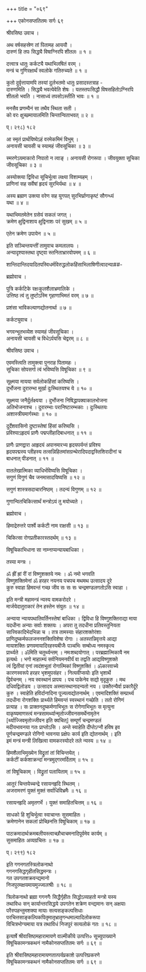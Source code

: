 +++
title = "०६९"

+++
एकोनसप्ततितमः सर्गः ६९   
  
श्रीवसिष्ठ उवाच ।  
  
अथ वर्षसहस्रेण तां पितामह आययौ ।  
दारुणं हि तपः सिद्ध्यै विषाग्निरपि शीतलः ॥ १ ॥  
  
दत्त्वात्र धातुः कर्कट्यै यथाभिलषितं वरम् ।  
मन्त्रं च गुणिरक्षार्थं स्वलोके गतिरुच्यते ॥ १ ॥  
  
कुतो दुर्वृत्तायामपि तस्यां दुर्लभतमो धातुः प्रसादस्तत्राह -   
दारुणमिति । सिद्ध्यै भवत्येवेति शेषः । यतस्तपःसिद्धौ विषसहितोऽग्निरपि   
शीतलो भवति । नासाध्यं तपसोऽस्तीति भावः ॥ १ ॥  
  
मनसैव प्रणम्यैनं सा तथैव स्थिता सती ।  
को वरः क्षुच्छमायालमिति चिन्तान्विताभवत् ॥ २ ॥  
  
प्। २९८) १८२  
  
आ स्मृतं प्रार्थयिष्येऽहं वरमेकमिमं विभुम् ।  
अनायसी चायसी च स्यामहं जीवसूचिका ॥ ३ ॥  
  
स्मरणेऽयमाकारो निपातो न त्वाङ् । अनायसी रोगरूपा । जीवयुक्ता सूचिका   
जीवसूचिका ॥ ३ ॥  
  
अस्योक्त्या द्विविधा सूचिर्भूत्वा लक्ष्या विशाम्यहम् ।  
प्राणिनां सह सर्वेषां हृदयं सुरभिर्यथा ॥ ४ ॥  
  
अस्य ब्रह्मण उक्त्या वरेण सह युगपत् सुरभिर्घ्राणाकृष्टं सौगन्ध्यं   
यथा ॥ ४ ॥  
  
यथाभिमतमेतेन ग्रसेयं सकलं जगत् ।  
क्रमेण क्षुद्विनाशाय क्षुद्विनाशः परं सुखम् ॥ ५ ॥  
  
एतेन क्रमेण उपायेन ॥ ५ ॥  
  
इति सञ्चिन्तयन्तीं तामुवाच कमलालयः ।  
अन्यादृश्यास्तथा दृष्ट्वा स्तनिताभ्रारवोपमम् ॥ ६ ॥  
  
शान्तिदान्तिदयादितपस्विधर्मविरुद्धलोकहिंसाभिलाषिणीत्वादन्या##-  
  
ब्रह्मोवाच ।  
  
पुत्रि कर्कटिके रक्षःकुलशैलाभ्रमालिके ।  
उत्तिष्ठ त्वं तु तुष्टोऽस्मि गृहाणाभिमतं वरम् ॥ ७ ॥  
  
प्रशंसा भाविकल्याणद्योतनार्था ॥ ७ ॥  
  
कर्कट्युवाच ।  
  
भगवन्भूतभव्येश स्यामहं जीवसूचिका ।  
अनायसी चायसी च विधेऽर्पयसि चेद्वरम् ॥ ८ ॥  
  
श्रीवसिष्ठ उवाच ।  
  
एवमस्त्विति तामुक्त्वा पुनराह पितामहः ।  
सूचिका सोपसर्गा त्वं भविष्यसि विषूचिका ॥ ९ ॥  
  
सूक्ष्मया मायया सर्वलोकहिंसां करिष्यसि ।  
दुर्भोजना दुरारम्भा मूर्खा दुःस्थितयश्च ये ॥ १० ॥  
  
सूक्ष्मया जनैर्दुर्लक्ष्यया । दुर्भोजना निषिद्धापक्वाकालभोजना   
अतिभोजनाश्च । दुरारम्भाः परानिष्टारम्भकाः । दुःस्थितयः   
अशास्त्रीयमार्गस्थाः ॥ १० ॥  
  
दुर्देशवासिनो दुष्टास्तेषां हिंसां करिष्यसि ।  
प्रविश्याऽहृदयं प्राणैः पद्मप्लीहादिबाधनात् ॥ ११ ॥  
  
प्राणैः प्राणद्वारा आहृदयं अपानमारभ्य हृदयपर्यन्तं प्रविश्य   
हृदयपद्मस्य प्लीहस्य तत्सन्निहितमांसग्रन्थेरादिपदाद्वस्तिशिरादीनां च   
बाधनात् पीडनात् ॥ ११ ॥  
  
वातलेखात्मिका व्याधिर्भविष्यसि विषूचिका ।  
सगुणं विगुणं चैव जनमासादयिष्यसि ॥ १२ ॥  
  
सगुणं शास्त्रसदाचारनिष्ठम् । तदन्यं विगुणम् ॥ १२ ॥  
  
गुणान्वितचिकित्सार्थं मन्त्रोऽयं तु मयोच्यते ।  
  
ब्रह्मोवाच ।  
  
हिमाद्रेरुत्तरे पार्श्वे कर्कटी नाम राक्षसी ॥ १३ ॥  
  
चिकित्सा रोगप्रतीकारस्तदर्थम् ॥ १३ ॥  
  
विषूचिकाभिधाना सा नाम्नाप्यन्यायबाधिका ।  
  
तस्या मन्त्रः ।  
  
ॐ ह्रीं ह्रां रीं रां विष्णुशक्तये नमः । ॐ नमो भगवति   
विष्णुशक्तिमेनां ॐ हरहर नयनय पचपच मथमथ उत्सादय दूरे   
कुरु स्वाहा हिमवन्तं गच्छ जीव सः सः सः चन्द्रमण्डलगतोऽसि स्वाहा ।  
  
इति मन्त्री महामन्त्रं न्यस्य वामकरोदरे ।  
मार्जयेदातुराकारं तेन हस्तेन संयुतः ॥ १४ ॥  
  
अन्याया न्यायपथातिवर्तिनस्तेषां बाधिका । द्विविधा हि विष्णुशक्तिराद्या माया   
यदधीना अन्याः सर्वाः शक्तयः । अपरा तु तदधीना प्रतिवस्तुनियता   
सात्त्विकादिभेदभिन्ना च । तत्र तामस्याः संहारशक्तेरंशाः   
प्राणिदुष्कर्मफलजननशक्तिविशेषा रोगाः । अतस्तन्निवृत्तये आद्या   
मायाशक्तिः प्रणवमायादिरहस्यबीजैः पञ्चभिः सम्बोध्य नमस्कृत्य   
प्रार्थ्यते । ॐमिति चतुर्थ्यन्तम् । नमःशब्दयोगात् । परब्रह्मात्मिकायै नम   
इत्यर्थः । भगो माहात्म्यं सर्वनियमनवीर्यं वा तद्वति आद्यविष्णुशक्ते   
त्वं द्वितीयां एनां त्वदंशभूतां रोगात्मिकां विष्णुशक्तिं । ॐकारवाच्ये   
कारणस्वरूपे हरहर भृशमुपसंहर । नित्यवीप्सयोः इति भृशार्थे   
द्विर्वचनम् । नय स्वस्थानं प्रापय । पच पाकेनेव सद्यो मृदूकुरु । मथ   
दधिवद्विलोडय । उत्सादय अस्मात्स्थानादन्यतो नय । उक्तैरन्यैर्वा प्रकारैर्दूरे   
कुरु । स्वाहेति हविर्दानादिना पूज्यत्वद्योतनार्थम् । एवमादिशक्तिं सम्प्रार्थ्य   
तदधीना रोगशक्तिः प्रार्थ्यते हिमवन्तं स्वस्थानं गच्छेति । ततो रोगिणं   
प्रत्याह । सः प्राक्तनदुष्कर्मणाभिभूतः स रोगेणाभिभूतः स मृत्युना   
वाकृष्यमाणस्त्वं मन्त्रसामर्थ्यान्मृतोज्जीवनसमर्थेनामृतेन   
[र्थ्याज्जिवमृतोज्जीवन इति क्वचित्] सम्पूर्णं चन्द्रमण्डलं   
मदीयभावनया गतः प्राप्तोऽसि । अन्ते स्वाहेति दीप्तेऽग्नौ हविष इव   
पूर्णचन्द्रमण्डले रोगिणो भावनया प्रक्षेपः कार्य इति द्योतनार्थम् । इति   
इमं मन्त्रं मन्त्री लिखित्वा वामकरस्योदरे तले न्यस्य ॥ १४ ॥  
  
हिमशैलाभिमुख्येन विद्रुतां तां विचिन्तयेत् ।  
कर्कटीं कर्कशाक्रन्दां मन्त्रमुद्गरमर्दिताम् ॥ १५ ॥  
  
तां विषूचिकाम् । विद्रुतां पलायिताम् ॥ १५ ॥  
  
आतुरं चिन्तयेच्चन्द्रे रसायनहृदि स्थितम् ।  
अजरामरणं युक्तं मुक्तं सर्वाधिविभ्रमैः ॥ १६ ॥  
  
रसायनहृदि अमृतगर्भे । युक्तं समाहितचित्तम् ॥ १६ ॥  
  
साधको हि शुचिर्भूत्वा स्वाचान्तः सुसमाहितः ।  
क्रमेणानेन सकलां प्रोच्छिनत्ति विषूचिकाम् ॥ १७ ॥  
  
पाठक्रमादार्थक्रमबलीयस्त्वाच्छौचाचमनादिपूर्वमेव कार्यम् ॥   
सुसमाहितः अव्यग्रचित्तः ॥ १७ ॥  
  
प्। २९९) १८२  
  
इति गगनगतस्त्रिलोकनाथो  
गगनगसिद्धगृहीतसिद्धमन्त्रः ।  
गत उपगतशक्रवन्द्यमानो  
निजपुरमक्षयमायमुज्ज्वलश्रीः ॥ १८ ॥  
  
त्रिलोकनाथो ब्रह्मा गगनगैः सिद्धैर्गृहीतः सिद्धोऽव्याहतो मन्त्रो यस्य   
तथाविधः सन् कार्यान्तरसिद्धये उपगतेन शक्रेण वन्द्यमानः सन् अक्षयाः   
परैरुपहन्तुमशक्या मायाः सत्यसङ्कल्पसिधाः   
परचित्तसाङ्कल्पिकपितृमातृभ्रातृगन्धमाल्यादिलोकरूपा   
विचित्रभोग्यमाया यत्र तथाविधं निजपुरं सत्यलोकं गतः ॥ १८ ॥  
  
इत्यार्षे श्रीवासिष्ठमहारामायणे वाल्मीकीये उत्पत्ति० सूच्युपाख्याने   
विषूचिकामन्त्रकथनं नामैकोनसप्ततितमः सर्गः ॥ ६९ ॥  
  
इति श्रीवासिष्ठमहारामायणतात्पर्यप्रकाशे उत्पत्तिप्रकरणे   
विषूचिकामन्त्रकथनं नामैकोनसप्ततितमः सर्गः ॥ ६९ ॥  
  
  